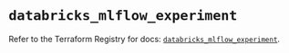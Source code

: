 # `databricks_mlflow_experiment`

Refer to the Terraform Registry for docs: [`databricks_mlflow_experiment`](https://registry.terraform.io/providers/databricks/databricks/1.47.0/docs/resources/mlflow_experiment).
